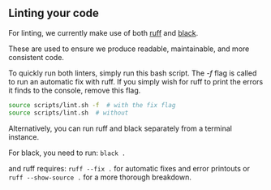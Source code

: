 ## Linting your code

For linting, we currently make use of both [ruff](https://github.com/charliermarsh/ruff) and [black](https://github.com/psf/black).

These are used to ensure we produce readable, maintainable, and more consistent code.

To quickly run both linters, simply run this bash script. The *-f* flag is called to run an automatic fix with ruff.
If you simply wish for ruff to print the errors it finds to the console, remove this flag.

```sh
source scripts/lint.sh -f  # with the fix flag
source scripts/lint.sh  # without
```

Alternatively, you can run ruff and black separately from a terminal instance.

For black, you need to run:
`black .`

and ruff requires:
`ruff --fix .` for automatic fixes and error printouts
or `ruff --show-source .` for a more thorough breakdown.